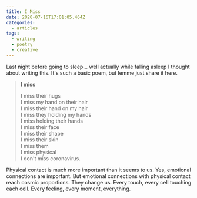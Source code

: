 ```yaml
---
title: I Miss
date: 2020-07-16T17:01:05.464Z
categories:
  - articles
tags:
  - writing
  - poetry
  - creative
---
```


Last night before going to sleep... well actually while falling asleep I thought about writing this. It's such a basic poem, but lemme just share it here.

<!--more-->

> **I miss**
> 
> I miss their hugs<br>
I miss my hand on their hair<br>
I miss their hand on my hair<br>
I miss they holding my hands<br>
I miss holding their hands<br>
I miss their face<br>
I miss their shape<br>
I miss their skin<br>
I miss them<br>
I miss physical<br>
I don't miss coronavirus.

Physical contact is much more important than it seems to us. Yes, emotional connections are important. But emotional connections with physical contact reach cosmic proportions. They change us. Every touch, every cell touching each cell. Every feeling, every moment, everything.

